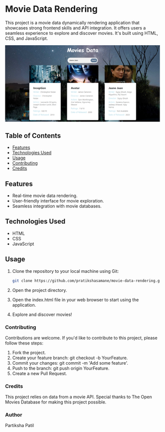 # Movie Data Rendering

This project is a movie data dynamically rendering application that showcases strong frontend skills and API integration. It offers users a seamless experience to explore and discover movies. It's built using HTML, CSS, and JavaScript.

![Demo](images/output.png)

## Table of Contents

- [Features](#features)
- [Technologies Used](#technologies-used)
- [Usage](#usage)
- [Contributing](#contributing)
- [Credits](#Credits)

## Features

- Real-time movie data rendering.
- User-friendly interface for movie exploration.
- Seamless integration with movie databases.

## Technologies Used

- HTML
- CSS
- JavaScript

## Usage

1. Clone the repository to your local machine using Git:

   ```bash
   git clone https://github.com/pratikshasamane/movie-data-rendering.git
   ```

2. Open the project directory.

3. Open the index.html file in your web browser to start using the application.

4. Explore and discover movies!

### Contributing

Contributions are welcome. If you'd like to contribute to this project, please follow these steps:

1. Fork the project.
2. Create your feature branch: git checkout -b YourFeature.
3. Commit your changes: git commit -m 'Add some feature'.
4. Push to the branch: git push origin YourFeature.
5. Create a new Pull Request.

### Credits

This project relies on data from a movie API. Special thanks to The Open Movies Database for making this project possible.

### Author

Partiksha Patil
